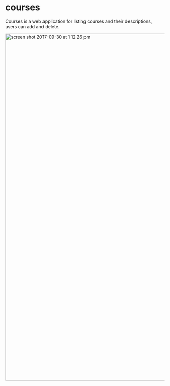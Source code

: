 # courses
Courses is a web application for listing courses and their descriptions, users can add and delete.


<img width="1096" alt="screen shot 2017-09-30 at 1 12 26 pm" src="https://user-images.githubusercontent.com/21295244/31047912-2f265ae4-a5e1-11e7-89db-a4fd40babeb8.png">

